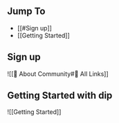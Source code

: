 ## Jump To
- [[#Sign up]]
- [[Getting Started]]

## Sign up

![[🥳 About Community#🔗 All Links]]

## Getting Started with dip

![[Getting Started]]